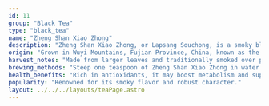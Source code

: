 ```yaml
---
id: 11
group: "Black Tea"
type: "black_tea"
name: "Zheng Shan Xiao Zhong"
description: "Zheng Shan Xiao Zhong, or Lapsang Souchong, is a smoky black tea with a bold, pinewood aroma."
origin: "Grown in Wuyi Mountains, Fujian Province, China, known as the birthplace of black tea."
harvest_notes: "Made from larger leaves and traditionally smoked over pinewood fires."
brewing_methods: "Steep one teaspoon of Zheng Shan Xiao Zhong in water heated to 95°C-100°C (203°F-212°F) for 4-5 minutes."
health_benefits: "Rich in antioxidants, it may boost metabolism and support respiratory health."
popularity: "Renowned for its smoky flavor and robust character."
layout: ../../../layouts/teaPage.astro
---
```

